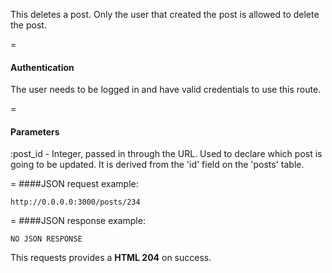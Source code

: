 <!-- --- title: DELETE /posts/:post_id -->

This deletes a post. Only the user that created the post is allowed to delete the post.

=
#### Authentication

The user needs to be logged in and have valid credentials to use this route.

=
#### Parameters

:post_id - Integer, passed in through the URL. Used to declare which post is going to be updated. It is derived from the 'id' field on the 'posts' table.

=
####JSON request example:
```
http://0.0.0.0:3000/posts/234
```

=
####JSON response example:

```
NO JSON RESPONSE
```

This requests provides a <strong>HTML 204</strong> on success.